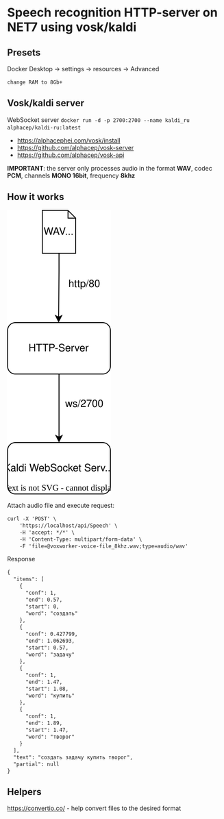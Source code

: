 # Speech recognition HTTP-server on NET7 using vosk/kaldi

## Presets
Docker Desktop -> settings -> resources -> Advanced

    change RAM to 8Gb+

## Vosk/kaldi server
WebSocket server `docker run -d -p 2700:2700 --name kaldi_ru alphacep/kaldi-ru:latest`
- https://alphacephei.com/vosk/install
- https://github.com/alphacep/vosk-server
- https://github.com/alphacep/vosk-api

**IMPORTANT**: the server only processes audio in the format **WAV**, codec **PCM**, channels **MONO 16bit**, frequency **8khz**

## How it works

![](res/speech-recogn.svg)

Attach audio file and execute request: 
```
curl -X 'POST' \
	'https://localhost/api/Speech' \
	-H 'accept: */*' \
	-H 'Content-Type: multipart/form-data' \
	-F 'file=@voxworker-voice-file_8khz.wav;type=audio/wav'
```
Response
```
{
  "items": [
    {
      "conf": 1,
      "end": 0.57,
      "start": 0,
      "word": "создать"
    },
    {
      "conf": 0.427799,
      "end": 1.062693,
      "start": 0.57,
      "word": "задачу"
    },
    {
      "conf": 1,
      "end": 1.47,
      "start": 1.08,
      "word": "купить"
    },
    {
      "conf": 1,
      "end": 1.89,
      "start": 1.47,
      "word": "творог"
    }
  ],
  "text": "создать задачу купить творог",
  "partial": null
}
```

## Helpers
https://convertio.co/ - help convert files to the desired format